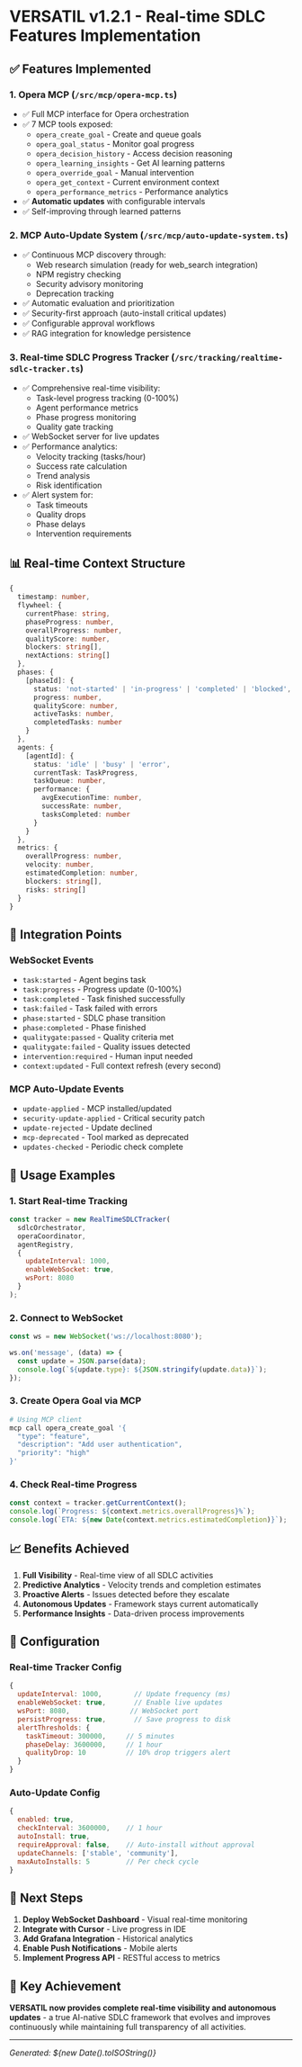 # VERSATIL v1.2.1 - Real-time SDLC Features Implementation

## ✅ Features Implemented

### 1. **Opera MCP** (`/src/mcp/opera-mcp.ts`)
- ✅ Full MCP interface for Opera orchestration
- ✅ 7 MCP tools exposed:
  - `opera_create_goal` - Create and queue goals
  - `opera_goal_status` - Monitor goal progress
  - `opera_decision_history` - Access decision reasoning
  - `opera_learning_insights` - Get AI learning patterns
  - `opera_override_goal` - Manual intervention
  - `opera_get_context` - Current environment context
  - `opera_performance_metrics` - Performance analytics
- ✅ **Automatic updates** with configurable intervals
- ✅ Self-improving through learned patterns

### 2. **MCP Auto-Update System** (`/src/mcp/auto-update-system.ts`)
- ✅ Continuous MCP discovery through:
  - Web research simulation (ready for web_search integration)
  - NPM registry checking
  - Security advisory monitoring
  - Deprecation tracking
- ✅ Automatic evaluation and prioritization
- ✅ Security-first approach (auto-install critical updates)
- ✅ Configurable approval workflows
- ✅ RAG integration for knowledge persistence

### 3. **Real-time SDLC Progress Tracker** (`/src/tracking/realtime-sdlc-tracker.ts`)
- ✅ Comprehensive real-time visibility:
  - Task-level progress tracking (0-100%)
  - Agent performance metrics
  - Phase progress monitoring
  - Quality gate tracking
- ✅ WebSocket server for live updates
- ✅ Performance analytics:
  - Velocity tracking (tasks/hour)
  - Success rate calculation
  - Trend analysis
  - Risk identification
- ✅ Alert system for:
  - Task timeouts
  - Quality drops
  - Phase delays
  - Intervention requirements

## 📊 Real-time Context Structure

```typescript
{
  timestamp: number,
  flywheel: {
    currentPhase: string,
    phaseProgress: number,
    overallProgress: number,
    qualityScore: number,
    blockers: string[],
    nextActions: string[]
  },
  phases: {
    [phaseId]: {
      status: 'not-started' | 'in-progress' | 'completed' | 'blocked',
      progress: number,
      qualityScore: number,
      activeTasks: number,
      completedTasks: number
    }
  },
  agents: {
    [agentId]: {
      status: 'idle' | 'busy' | 'error',
      currentTask: TaskProgress,
      taskQueue: number,
      performance: {
        avgExecutionTime: number,
        successRate: number,
        tasksCompleted: number
      }
    }
  },
  metrics: {
    overallProgress: number,
    velocity: number,
    estimatedCompletion: number,
    blockers: string[],
    risks: string[]
  }
}
```

## 🔌 Integration Points

### WebSocket Events
- `task:started` - Agent begins task
- `task:progress` - Progress update (0-100%)
- `task:completed` - Task finished successfully
- `task:failed` - Task failed with errors
- `phase:started` - SDLC phase transition
- `phase:completed` - Phase finished
- `qualitygate:passed` - Quality criteria met
- `qualitygate:failed` - Quality issues detected
- `intervention:required` - Human input needed
- `context:updated` - Full context refresh (every second)

### MCP Auto-Update Events
- `update-applied` - MCP installed/updated
- `security-update-applied` - Critical security patch
- `update-rejected` - Update declined
- `mcp-deprecated` - Tool marked as deprecated
- `updates-checked` - Periodic check complete

## 🚀 Usage Examples

### 1. Start Real-time Tracking
```javascript
const tracker = new RealTimeSDLCTracker(
  sdlcOrchestrator,
  operaCoordinator,
  agentRegistry,
  {
    updateInterval: 1000,
    enableWebSocket: true,
    wsPort: 8080
  }
);
```

### 2. Connect to WebSocket
```javascript
const ws = new WebSocket('ws://localhost:8080');

ws.on('message', (data) => {
  const update = JSON.parse(data);
  console.log(`${update.type}: ${JSON.stringify(update.data)}`);
});
```

### 3. Create Opera Goal via MCP
```bash
# Using MCP client
mcp call opera_create_goal '{
  "type": "feature",
  "description": "Add user authentication",
  "priority": "high"
}'
```

### 4. Check Real-time Progress
```javascript
const context = tracker.getCurrentContext();
console.log(`Progress: ${context.metrics.overallProgress}%`);
console.log(`ETA: ${new Date(context.metrics.estimatedCompletion)}`);
```

## 📈 Benefits Achieved

1. **Full Visibility** - Real-time view of all SDLC activities
2. **Predictive Analytics** - Velocity trends and completion estimates
3. **Proactive Alerts** - Issues detected before they escalate
4. **Autonomous Updates** - Framework stays current automatically
5. **Performance Insights** - Data-driven process improvements

## 🔧 Configuration

### Real-time Tracker Config
```javascript
{
  updateInterval: 1000,        // Update frequency (ms)
  enableWebSocket: true,       // Enable live updates
  wsPort: 8080,               // WebSocket port
  persistProgress: true,       // Save progress to disk
  alertThresholds: {
    taskTimeout: 300000,     // 5 minutes
    phaseDelay: 3600000,     // 1 hour
    qualityDrop: 10          // 10% drop triggers alert
  }
}
```

### Auto-Update Config
```javascript
{
  enabled: true,
  checkInterval: 3600000,    // 1 hour
  autoInstall: true,
  requireApproval: false,    // Auto-install without approval
  updateChannels: ['stable', 'community'],
  maxAutoInstalls: 5         // Per check cycle
}
```

## 🎯 Next Steps

1. **Deploy WebSocket Dashboard** - Visual real-time monitoring
2. **Integrate with Cursor** - Live progress in IDE
3. **Add Grafana Integration** - Historical analytics
4. **Enable Push Notifications** - Mobile alerts
5. **Implement Progress API** - RESTful access to metrics

## 🔑 Key Achievement

**VERSATIL now provides complete real-time visibility and autonomous updates** - a true AI-native SDLC framework that evolves and improves continuously while maintaining full transparency of all activities.

---

*Generated: ${new Date().toISOString()}*
